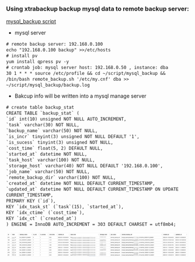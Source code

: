 
### Using xtrabackup backup mysql data to remote backup server:
[mysql_backup script](./script/remote_backup.sh)

- mysql server
```
# remote backup server: 192.168.0.100
echo "192.168.0.100 backup" >>/etc/hosts
# install pv
yum install qpress pv -y
# crontab job: mysql server host: 192.168.0.50 , instance: dba
30 1 * * * source /etc/profile && cd ~/script/mysql_backup && /bin/bash remote_backup.sh '/etc/my.cnf' dba >> ~/script/mysql_backup/backup.log
```
-  Bakcup info will be written into a mysql manage server
```
# create table backup_stat
CREATE TABLE `backup_stat` (
`id` int(10) unsigned NOT NULL AUTO_INCREMENT,
`task` varchar(30) NOT NULL,
`backup_name` varchar(50) NOT NULL,
`is_incr` tinyint(3) unsigned NOT NULL DEFAULT '1',
`is_sucess` tinyint(3) unsigned NOT NULL,
`cost_time` float(5, 2) DEFAULT NULL,
`started_at` datetime NOT NULL,
`task_host` varchar(100) NOT NULL,
`storage_host` varchar(40) NOT NULL DEFAULT '192.168.0.100',
`job_name` varchar(50) NOT NULL,
`remote_backup_dir` varchar(100) NOT NULL,
`created_at` datetime NOT NULL DEFAULT CURRENT_TIMESTAMP,
`updated_at` datetime NOT NULL DEFAULT CURRENT_TIMESTAMP ON UPDATE CURRENT_TIMESTAMP,
PRIMARY KEY (`id`),
KEY `idx_task_st` (`task`(15), `started_at`),
KEY `idx_ctime` (`cost_time`),
KEY `idx_ct` (`created_at`)
) ENGINE = InnoDB AUTO_INCREMENT = 303 DEFAULT CHARSET = utf8mb4;
```
![backup info](https://github.com/MagMongoing/3306/blob/master/backup_info.jpg)
